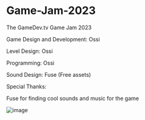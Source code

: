 # Game-Jam-2023
The GameDev.tv Game Jam 2023

Game Design and Development:
Ossi

Level Design:
Ossi

Programming:
Ossi

Sound Design:
Fuse (Free assets)

Special Thanks:

Fuse for finding cool sounds and music for the game

![image](https://github.com/Ossi05/Game-Jam-2023/assets/77546709/99eddf50-3c40-46c0-a348-2bebb19b9e80)
